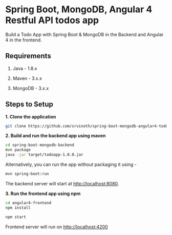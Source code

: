 # Spring Boot, MongoDB, Angular 4 Restful API todos app

Build a Todo App with Spring Boot & MongoDB in the Backend and Angular 4 in the frontend.

## Requirements

1. Java - 1.8.x

2. Maven - 3.x.x

3. MongoDB - 3.x.x

## Steps to Setup

**1. Clone the application**

```bash
git clone https://github.com/srvinoth/spring-boot-mongodb-angular4-todo-app-master.git
```

**2. Build and run the backend app using maven**

```bash
cd spring-boot-mongodb-backend
mvn package
java -jar target/todoapp-1.0.0.jar
```

Alternatively, you can run the app without packaging it using -

```bash
mvn spring-boot:run
```

The backend server will start at <http://localhost:8080>.

**3. Run the frontend app using npm**

```bash
cd angular4-frontend
npm install
```

```bash
npm start
```

Frontend server will run on <http://localhost:4200>
